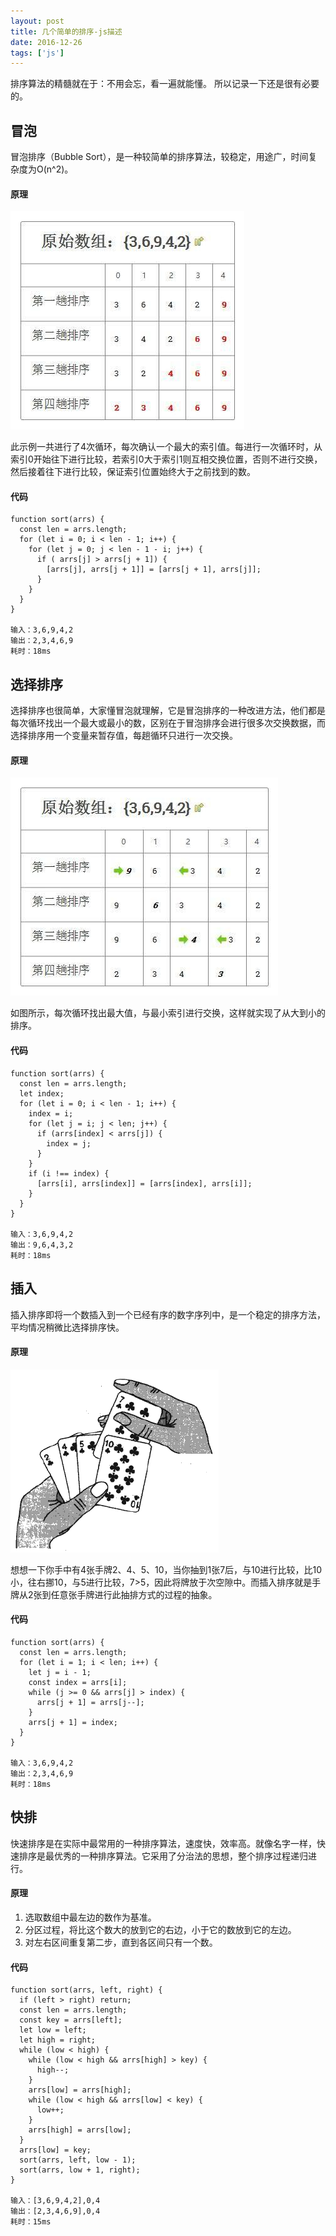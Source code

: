 ```yaml
---
layout: post
title: 几个简单的排序-js描述
date: 2016-12-26
tags: ['js']
---
```

排序算法的精髓就在于：不用会忘，看一遍就能懂。 所以记录一下还是很有必要的。


## 冒泡
冒泡排序（Bubble Sort），是一种较简单的排序算法，较稳定，用途广，时间复杂度为O(n^2)。

#### 原理

![](/static/imgs/冒泡、选择与插入排序-1.jpg)

此示例一共进行了4次循环，每次确认一个最大的索引值。每进行一次循环时，从索引0开始往下进行比较，若索引0大于索引1则互相交换位置，否则不进行交换，然后接着往下进行比较，保证索引位置始终大于之前找到的数。

#### 代码

```
function sort(arrs) {
  const len = arrs.length;
  for (let i = 0; i < len - 1; i++) {
    for (let j = 0; j < len - 1 - i; j++) {
      if ( arrs[j] > arrs[j + 1]) {
        [arrs[j], arrs[j + 1]] = [arrs[j + 1], arrs[j]];
      }
    }
  }
}

输入：3,6,9,4,2
输出：2,3,4,6,9
耗时：18ms
```

## 选择排序
选择排序也很简单，大家懂冒泡就理解，它是冒泡排序的一种改进方法，他们都是每次循环找出一个最大或最小的数，区别在于冒泡排序会进行很多次交换数据，而选择排序用一个变量来暂存值，每趟循环只进行一次交换。

#### 原理
![选择排序](/static/imgs/冒泡、选择与插入排序-2.jpg)

如图所示，每次循环找出最大值，与最小索引进行交换，这样就实现了从大到小的排序。

#### 代码
```
function sort(arrs) {
  const len = arrs.length;
  let index;
  for (let i = 0; i < len - 1; i++) {
    index = i;
    for (let j = i; j < len; j++) {
      if (arrs[index] < arrs[j]) {
        index = j;
      }
    }
    if (i !== index) {
      [arrs[i], arrs[index]] = [arrs[index], arrs[i]];
    }
  }
}

输入：3,6,9,4,2
输出：9,6,4,3,2
耗时：18ms
```

## 插入
插入排序即将一个数插入到一个已经有序的数字序列中，是一个稳定的排序方法，平均情况稍微比选择排序快。

#### 原理

![](/static/imgs/冒泡、选择与插入排序-3.jpg)

想想一下你手中有4张手牌2、4、5、10，当你抽到1张7后，与10进行比较，比10小，往右挪10，与5进行比较，7>5，因此将牌放于次空隙中。而插入排序就是手牌从2张到任意张手牌进行此抽排方式的过程的抽象。

#### 代码
```
function sort(arrs) {
  const len = arrs.length;
  for (let i = 1; i < len; i++) {
    let j = i - 1;
    const index = arrs[i];
    while (j >= 0 && arrs[j] > index) {
      arrs[j + 1] = arrs[j--];
    }
    arrs[j + 1] = index;
  }
}

输入：3,6,9,4,2
输出：2,3,4,6,9
耗时：18ms
```

## 快排
快速排序是在实际中最常用的一种排序算法，速度快，效率高。就像名字一样，快速排序是最优秀的一种排序算法。它采用了分治法的思想，整个排序过程递归进行。

#### 原理
1. 选取数组中最左边的数作为基准。
2. 分区过程，将比这个数大的放到它的右边，小于它的数放到它的左边。
3. 对左右区间重复第二步，直到各区间只有一个数。

#### 代码
```
function sort(arrs, left, right) {
  if (left > right) return;
  const len = arrs.length;
  const key = arrs[left];
  let low = left;
  let high = right;
  while (low < high) {
    while (low < high && arrs[high] > key) {
      high--;
    }
    arrs[low] = arrs[high];
    while (low < high && arrs[low] < key) {
      low++;
    }
    arrs[high] = arrs[low];
  }
  arrs[low] = key;
  sort(arrs, left, low - 1);
  sort(arrs, low + 1, right);
}

输入：[3,6,9,4,2],0,4
输出：[2,3,4,6,9],0,4
耗时：15ms
```
